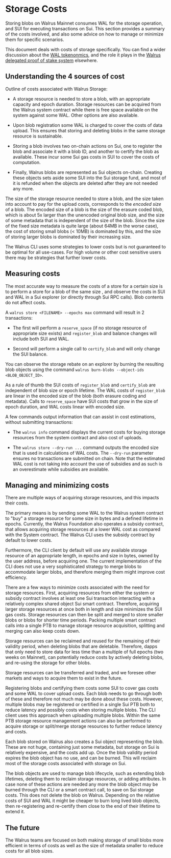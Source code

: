 # Storage Costs

Storing blobs on Walrus Mainnet consumes WAL for the storage operation, and SUI for executing
transactions on Sui. This section provides a summary of the costs involved, and also some
advice on how to manage or minimize them for specific scenarios.

This document deals with costs of storage specifically. You can find a wider discussion about
the [WAL tokenonmics](https://www.walrus.xyz/wal-token), and the role it plays in the
[Walrus delegated proof of stake system](../walrus.pdf) elsewhere.

## Understanding the 4 sources of cost

Outline of costs associated with Walrus Storage:

- A storage resource is needed to store a blob, with an appropriate capacity and epoch duration.
  Storage resources can be acquired from the Walrus system contract while there is free space
  available on the system against some WAL. Other options are also available.

- Upon blob registration some WAL is charged to cover the costs of data upload. This ensures that
  storing and deleting blobs in the same storage resource is sustainable.

- Storing a blob involves two on-chain actions on Sui, one to register the blob and associate it
  with a blob ID, and another to certify the blob as available. These incur some Sui gas costs in
  SUI to cover the costs of computation.

- Finally, Walrus blobs are represented as Sui objects on-chain. Creating these objects sets aside
  some SUI into the Sui storage fund, and most of it is refunded when the objects are deleted after
  they are not needed any more.

The size of the storage resource needed to store a blob, and the size taken into account to pay
for the upload costs, corresponds to the *encoded size* of a
blob. The encoded size of a blob is the size of the erasure coded blob, which is about 5x larger
than the unencoded original blob size, and the size of some metadata that is independent of the
size of the blob. Since the size of the fixed size metadata is quite large (about 64MB in the worse
case), the cost of storing small blobs (< 10MB) is dominated by this, and the size of storing
larger blobs is dominated by their increasing size.

The Walrus CLI uses some strategies to lower costs but is not guaranteed to be optimal for all
use-cases. For high volume or other cost sensitive users there may be strategies that further
lower costs.

## Measuring costs

The most accurate way to measure the costs of a store for a certain size is to perform a store
for a blob of the same size , and observe the costs in SUI and WAL in a Sui explorer (or directly
through Sui RPC calls). Blob contents do not affect costs.

A `walrus store <FILENAME> --epochs max` command will result in 2 transactions:

- The first will perform a `reserve_space` (if no storage resource of appropriate size exists)
  and `register_blob` and balance changes will include both SUI and WAL.

- Second will perform a single call to `certify_blob` and will only change the SUI balance.

You can observe the storage rebate on an explorer by burning the resulting blob objects
using the command `walrus burn-blobs --object-ids <BLOB_OBJECT_ID>`.

As a rule of thumb the SUI costs of `register_blob` and `certify_blob` are independent of
blob size or epoch lifetime. The WAL costs of `register_blob` are linear in the encoded size of
the blob (both erasure coding and metadata). Calls to `reserve_space` have SUI costs that
grow in the size of epoch duration, and WAL costs linear with encoded size.

A few commands output information that can assist in cost estimations, without submitting
transactions:

- The `walrus info` command displays the current costs for buying storage resources from the
  system contract and also cost of uploads.

- The `walrus store --dry-run ...` command outputs the encoded size that is used in calculations
  of WAL costs. The `--dry-run` parameter ensures no transactions are submitted on chain. Note
  that the estimated WAL cost is not taking into account the use of subsidies and as such is
  an overestimate while subsidies are available.

## Managing and minimizing costs

There are multiple ways of acquiring storage resources, and this impacts their costs.

The primary means is by sending some WAL to the Walrus system contract to "buy" a storage resource
for some size in bytes and a defined lifetime in epochs. Currently, the Walrus Foundation also
operates a subsidy contract, that allows acquiring storage resources at a lower WAL cost as
compared with the System contract. The Walrus CLI uses the subsidy contract by default to lower
costs.

Furthermore, the CLI client by default will use any available storage resource of an
appropriate length, in epochs and size in bytes, owned by the user address, before acquiring one.
The current implementation of the CLI does not use a very sophisticated strategy to merge
blobs to accommodate larger blobs, and therefore merging them might improve cost efficiency.

There are a few ways to minimize costs associated with the need for storage resources. First,
acquiring resources from either the system or subsidy contract involves at least one Sui
transaction interacting with a relatively complex shared object Sui smart contract. Therefore,
acquiring larger storage resources at once both in length and size minimizes the SUI gas costs.
Storage resources can then be split and merged to store smaller blobs or blobs for shorter time
periods. Packing multiple smart contract calls into a single PTB to manage storage resource
acquisition, splitting and merging can also keep costs down.

Storage resources can be reclaimed and reused for the remaining of their validity period, when
deleting blobs that are deletable. Therefore, dapps that only need to store data for less time
than a multiple of full epochs (two weeks on Mainnet), can potentially reduce costs by actively
deleting blobs, and re-using the storage for other blobs.

Storage resources can be transferred and traded, and we foresee other markets and ways to
acquire them to exist in the future.

Registering blobs and certifying them costs some SUI to cover gas costs and some WAL to cover
upload costs. Each blob needs to go through both of these and therefore not much may be done
about these costs. However, multiple blobs may be registered or certified in a single Sui PTB
both to reduce latency and possibly costs when storing multiple blobs. The CLI client uses this
approach when uploading multiple blobs. Within the same PTB storage resource management actions
can also be performed to acquire storage or split/merge storage resources to further reduce
latency and costs.

Each blob stored on Walrus also creates a Sui object representing the blob. These are not huge,
containing just some metadata, but storage on Sui is relatively expensive, and the costs add up.
Once the blob validity period expires the blob object has no use, and can be burned. This
will reclaim most of the storage costs associated with storage on Sui.

The blob objects are used to manage blob lifecycle, such as extending blob lifetimes, deleting
them to reclaim storage resources, or adding attributes. In case none of these actions are needed
any more the blob object may be burned through the CLI or a smart contract call, to save on Sui
storage costs. This does not delete the blob on Walrus. Depending on the relative costs of SUI and
WAL it might be cheaper to burn long lived blob objects, then re-registering and re-certify them
close to the end of their lifetime to extend it.

## The future

The Walrus teams are focused on both making storage of small blobs more efficient in terms of
costs as well as the size of metadata smaller to reduce costs for all blob sizes.
